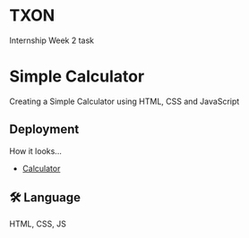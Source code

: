 # TXON

Internship Week 2 task 
# Simple Calculator

Creating a Simple Calculator using HTML, CSS and JavaScript

## Deployment

How it looks...

-  [Calculator](https://vivek-00101.github.io/TXON_02/)

## 🛠 Language
HTML, CSS, JS
